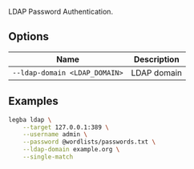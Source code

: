 LDAP Password Authentication.

## Options

| Name | Description |
| ---- | ----------- | 
| `--ldap-domain <LDAP_DOMAIN>` | LDAP domain |

## Examples

```sh
legba ldap \
    --target 127.0.0.1:389 \
    --username admin \
    --password @wordlists/passwords.txt \
    --ldap-domain example.org \
    --single-match
```